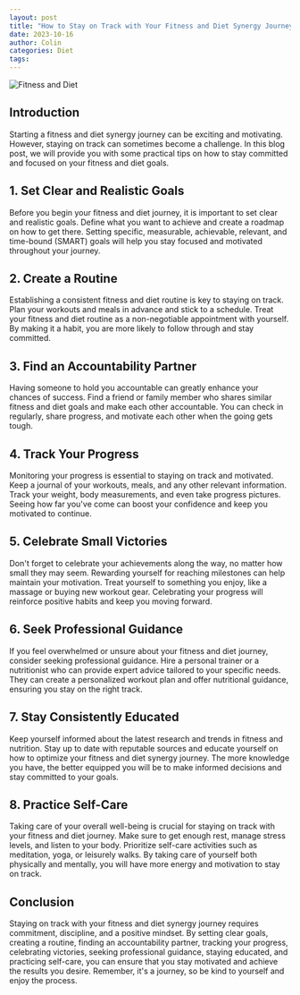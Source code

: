 ```yaml
---
layout: post
title: "How to Stay on Track with Your Fitness and Diet Synergy Journey"
date: 2023-10-16
author: Colin
categories: Diet
tags: 
---
```


![Fitness and Diet](https://source.unsplash.com/1600x900/?fitness,diet)

## Introduction
Starting a fitness and diet synergy journey can be exciting and motivating. However, staying on track can sometimes become a challenge. In this blog post, we will provide you with some practical tips on how to stay committed and focused on your fitness and diet goals.

## 1. Set Clear and Realistic Goals
Before you begin your fitness and diet journey, it is important to set clear and realistic goals. Define what you want to achieve and create a roadmap on how to get there. Setting specific, measurable, achievable, relevant, and time-bound (SMART) goals will help you stay focused and motivated throughout your journey.

## 2. Create a Routine
Establishing a consistent fitness and diet routine is key to staying on track. Plan your workouts and meals in advance and stick to a schedule. Treat your fitness and diet routine as a non-negotiable appointment with yourself. By making it a habit, you are more likely to follow through and stay committed.

## 3. Find an Accountability Partner
Having someone to hold you accountable can greatly enhance your chances of success. Find a friend or family member who shares similar fitness and diet goals and make each other accountable. You can check in regularly, share progress, and motivate each other when the going gets tough.

## 4. Track Your Progress
Monitoring your progress is essential to staying on track and motivated. Keep a journal of your workouts, meals, and any other relevant information. Track your weight, body measurements, and even take progress pictures. Seeing how far you've come can boost your confidence and keep you motivated to continue.

## 5. Celebrate Small Victories
Don't forget to celebrate your achievements along the way, no matter how small they may seem. Rewarding yourself for reaching milestones can help maintain your motivation. Treat yourself to something you enjoy, like a massage or buying new workout gear. Celebrating your progress will reinforce positive habits and keep you moving forward.

## 6. Seek Professional Guidance
If you feel overwhelmed or unsure about your fitness and diet journey, consider seeking professional guidance. Hire a personal trainer or a nutritionist who can provide expert advice tailored to your specific needs. They can create a personalized workout plan and offer nutritional guidance, ensuring you stay on the right track.

## 7. Stay Consistently Educated
Keep yourself informed about the latest research and trends in fitness and nutrition. Stay up to date with reputable sources and educate yourself on how to optimize your fitness and diet synergy journey. The more knowledge you have, the better equipped you will be to make informed decisions and stay committed to your goals.

## 8. Practice Self-Care
Taking care of your overall well-being is crucial for staying on track with your fitness and diet journey. Make sure to get enough rest, manage stress levels, and listen to your body. Prioritize self-care activities such as meditation, yoga, or leisurely walks. By taking care of yourself both physically and mentally, you will have more energy and motivation to stay on track.

## Conclusion
Staying on track with your fitness and diet synergy journey requires commitment, discipline, and a positive mindset. By setting clear goals, creating a routine, finding an accountability partner, tracking your progress, celebrating victories, seeking professional guidance, staying educated, and practicing self-care, you can ensure that you stay motivated and achieve the results you desire. Remember, it's a journey, so be kind to yourself and enjoy the process.